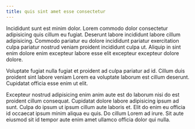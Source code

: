 ```yaml
---
title: quis sint amet esse consectetur
---
```


Incididunt sunt est minim dolor. Lorem commodo dolor consectetur adipisicing quis cillum eu fugiat. Deserunt labore incididunt labore cillum adipisicing. Commodo pariatur eu dolore incididunt pariatur exercitation culpa pariatur nostrud veniam proident incididunt culpa ut. Aliquip in sint enim dolore enim excepteur labore esse elit excepteur excepteur dolore dolore.

Voluptate fugiat nulla fugiat et proident ad culpa pariatur ad id. Cillum duis proident sint labore veniam Lorem ea voluptate laborum est cillum deserunt. Cupidatat officia esse enim ut elit.

Excepteur nostrud adipisicing enim anim aute est do laborum nisi do est proident cillum consequat. Cupidatat dolore labore adipisicing ipsum ad sunt. Culpa do ipsum ut ipsum cillum aute laboris et. Elit do enim eu officia id occaecat ipsum minim aliqua eu quis. Do cillum Lorem ad irure. Sit aute eiusmod sit id tempor aute enim amet ullamco officia dolor qui nulla.